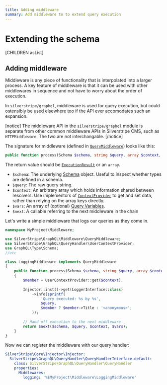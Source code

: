 ```yaml
---
title: Adding middleware
summary: Add middleware to to extend query execution
---
```

# Extending the schema

[CHILDREN asList]

## Adding middleware

Middleware is any piece of functionality that is interpolated into
a larger process. A key feature of middleware is that it can be used
with other middlewares in sequence and not have to worry about the order
of execution.

In `silverstripe/graphql`, middleware is used for query execution,
but could ostensibly be used elsewhere too if the API ever accomodates
such an expansion.

[notice]
The middleware API in the `silverstripe/graphql` module is separate from other common middleware
APIs in Silverstripe CMS, such as `HTTPMiddleware`. The two are not interchangable.
[/notice]

The signature for middleware (defined in [`QueryMiddleware`](api:SilverStripe\GraphQL\Middleware\QueryMiddleware)) looks like this:

```php
public function process(Schema $schema, string $query, array $context, array $vars, callable $next)
```

The return value should be [`ExecutionResult`](api:GraphQL\Executor\ExecutionResult) or an `array`.

* `$schema`: The underlying [Schema](http://webonyx.github.io/graphql-php/type-system/schema/) object.
  Useful to inspect whether types are defined in a schema.
* `$query`: The raw query string.
* `$context`: An arbitrary array which holds information shared between resolvers.
  Use implementors of [`ContextProvider`](api:SilverStripe\GraphQL\Schema\Interfaces\ContextProvider) to get and set
  data, rather than relying on the array keys directly.
* `$vars`: An array of (optional) [Query Variables](https://graphql.org/learn/queries/#variables).
* `$next`: A callable referring to the next middleware in the chain

Let's write a simple middleware that logs our queries as they come in.

```php
namespace MyProject\Middleware;

use SilverStripe\GraphQL\Middleware\QueryMiddleware;
use SilverStripe\GraphQL\QueryHandler\UserContextProvider;
use GraphQL\Type\Schema;
//etc

class LoggingMiddleware implements QueryMiddleware
{
    public function process(Schema $schema, string $query, array $context, array $vars, callable $next)
    {
        $member = UserContextProvider::get($context);
        
        Injector::inst()->get(LoggerInterface::class)
            ->info(sprintf(
                'Query executed: %s by %s',
                $query,
                $member ? $member->Title : '<anonymous>';
            ));
        
        // Hand off execution to the next middleware
        return $next($schema, $query, $context, $vars);
    }
}
```

Now we can register the middleware with our query handler:

```yaml
SilverStripe\Core\Injector\Injector:
  SilverStripe\GraphQL\QueryHandler\QueryHandlerInterface.default:
    class: SilverStripe\GraphQL\QueryHandler\QueryHandler
    properties:
      Middlewares:
        logging: '%$MyProject\Middleware\LoggingMiddleware'
```
